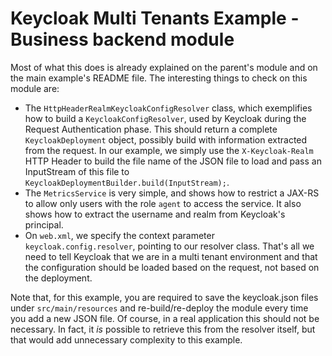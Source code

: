 Keycloak Multi Tenants Example - Business backend module
================================================

Most of what this does is already explained on the parent's module and on the main example's README file. The interesting things to check on this module are:

- The ``HttpHeaderRealmKeycloakConfigResolver`` class, which exemplifies how to build a ``KeycloakConfigResolver``, used by Keycloak during the Request Authentication phase. This should return a complete ``KeycloakDeployment`` object, possibly build with information extracted from the request. In our example, we simply use the ``X-Keycloak-Realm`` HTTP Header to build the file name of the JSON file to load and pass an InputStream of this file to ``KeycloakDeploymentBuilder.build(InputStream);``.
- The ``MetricsService`` is very simple, and shows how to restrict a JAX-RS to allow only users with the role ``agent`` to access the service. It also shows how to extract the username and realm from Keycloak's principal.
- On ``web.xml``, we specify the context parameter ``keycloak.config.resolver``, pointing to our resolver class. That's all we need to tell Keycloak that we are in a multi tenant environment and that the configuration should be loaded based on the request, not based on the deployment.

Note that, for this example, you are required to save the keycloak.json files under ``src/main/resources`` and re-build/re-deploy the module every time you add a new JSON file. Of course, in a real application this should not be necessary. In fact, it *is* possible to retrieve this from the resolver itself, but that would add unnecessary complexity to this example.
